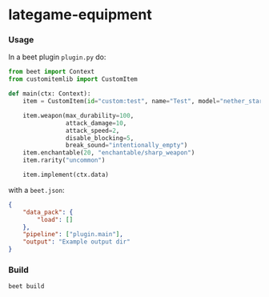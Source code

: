# lategame-equipment
### Usage
In a beet plugin `plugin.py` do:
```py
from beet import Context
from customitemlib import CustomItem

def main(ctx: Context):
    item = CustomItem(id="custom:test", name="Test", model="nether_star")

    item.weapon(max_durability=100,
                attack_damage=10,
                attack_speed=2,
                disable_blocking=5,
                break_sound="intentionally_empty")
    item.enchantable(20, "enchantable/sharp_weapon")
    item.rarity("uncommon")

    item.implement(ctx.data)
```
with a `beet.json`:
```json
{
    "data_pack": {
        "load": []
    },
    "pipeline": ["plugin.main"],
    "output": "Example output dir"
}
```

### Build
```bat
beet build
```